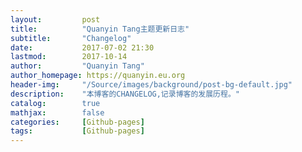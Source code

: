 ```yaml
---
layout:         post
title:          "Quanyin Tang主题更新日志"
subtitle:       "Changelog"
date:           2017-07-02 21:30
lastmod:        2017-10-14
author:         "Quanyin Tang"
author_homepage: https://quanyin.eu.org
header-img:     "/Source/images/background/post-bg-default.jpg"
description:    "本博客的CHANGELOG,记录博客的发展历程。"
catalog:        true
mathjax:        false
categories:     [Github-pages]
tags:           [Github-pages]
---
```


